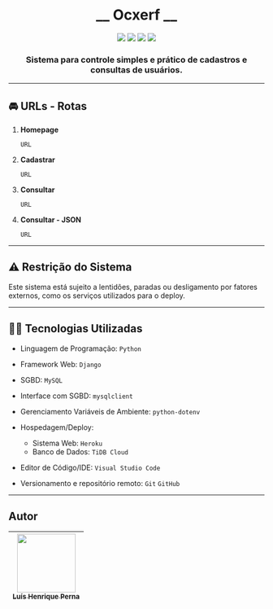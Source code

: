 <!--
    __ Para uma melhor experiência, acesse:
    ____ (repositório) 
    ____ (sistema na web) 
-->
 
 <h1 align="center">__ Ocxerf __</h1>

 <p align="center">
<img src="https://img.shields.io/badge/__ Ocxerf __-v1.0.0-333758?style=for-the-badge"/>
<img src="https://img.shields.io/badge/Python-3776AB?style=for-the-badge&logo=python&logoColor=white"/>
<img src="https://img.shields.io/badge/Django-092E20?style=for-the-badge&logo=django&logoColor=white"/>
<img src="https://img.shields.io/badge/mysql-00758f.svg?style=for-the-badge&logo=mysql&logoColor=white"/>
</p>

<h3 align="center">
Sistema para controle simples e prático de cadastros e consultas de usuários.
</h3>

<!-- Imagem do sistema -->

---

## :oncoming_automobile: URLs - Rotas

1. **Homepage**

    `URL` []()

2. **Cadastrar**

    `URL` []()

3. **Consultar**

    `URL` []()

3. **Consultar - JSON**

    `URL` []()

---

## :warning: Restrição do Sistema

Este sistema está sujeito a lentidões, paradas ou desligamento por fatores externos, como os serviços utilizados para o deploy.

---

## :man_technologist: Tecnologias Utilizadas

- Linguagem de Programação: `Python`

- Framework Web: `Django`

- SGBD: `MySQL`

- Interface com SGBD: `mysqlclient`

- Gerenciamento Variáveis de Ambiente: `python-dotenv`

- Hospedagem/Deploy:
  - Sistema Web: `Heroku`
  - Banco de Dados: `TiDB Cloud`

- Editor de Código/IDE: `Visual Studio Code`

- Versionamento e repositório remoto: `Git` `GitHub`

---

## Autor

| [<img src="https://avatars.githubusercontent.com/u/96630233?s=400&u=3400cfe6ba8fb87692f4f14cbdbef3e5cc996b67&v=4" width=115><br><sub>Luís Henrique Perna</sub>](https://github.com/luishperna) |
| :---: |